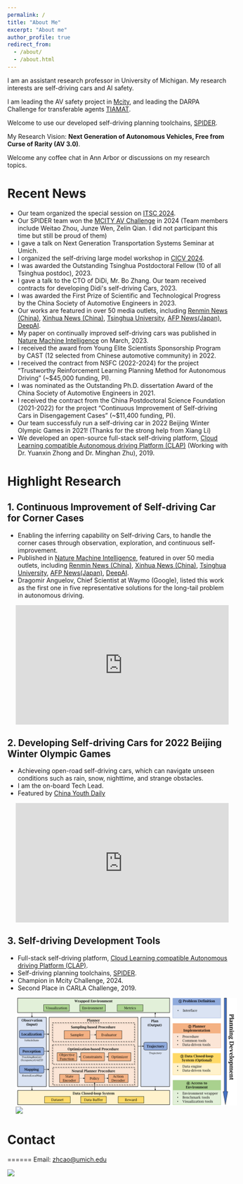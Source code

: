 ```yaml
---
permalink: /
title: "About Me"
excerpt: "About me"
author_profile: true
redirect_from: 
  - /about/
  - /about.html
---
```


I am an assistant research professor in University of Michigan. 
My research interests are self-driving cars and AI safety. 

I am leading the AV safety project in [Mcity](https://mcity.umich.edu), and leading the DARPA Challenge for transferable agents [TIAMAT](https://www.darpa.mil/research/programs/transfer-from-imprecise).

Welcome to use our developed self-driving planning toolchains, [SPIDER](https://github.com/Thu-ADLab/SPIDER).

My Research Vision: **Next Generation of Autonomous Vehicles, Free from Curse of Rarity (AV 3.0)**.

Welcome any coffee chat in Ann Arbor or discussions on my research topics. 

Recent News
======
- Our team organized the special session on [ITSC 2024](https://ieee-itsc.org/2024/).
- Our SPIDER team won the [MCITY AV Challenge](https://mcity.umich.edu/av-challenge/) in 2024 (Team members include Weitao Zhou, Junze Wen, Zelin Qian. I did not participant this time but still be proud of them)
- I gave a talk on Next Generation Transportation Systems Seminar at Umich. 
- I organized the self-driving large model workshop in [CICV 2024](http://www.cicv.org.cn/CN/Home/).
- I was awarded the Outstanding Tsinghua Postdoctoral Fellow (10 of all Tsinghua postdoc), 2023. 
- I gave a talk to the CTO of DiDi, Mr. Bo Zhang. Our team received contracts for developing Didi's self-driving Cars, 2023.
- I was awarded the First Prize of Scientific and Technological Progress by the China Society of Automotive Engineers in 2023.
- Our works are featured in over 50 media outlets, including [Renmin News (China)](http://finance.people.com.cn/n1/2023/0227/c1004-32632458.html), [Xinhua News (China)](http://www.xinhuanet.com/info/20230315/f678f6e470b94971823223fdd66327d2/c.html), [Tsinghua University](https://www.tsinghua.edu.cn/info/1182/102099.htm), [AFP News(Japan)](https://www.afpbb.com/articles/-/3456295?act=all), [DeepAI](https://deepai.org/publication/long-tail-prediction-uncertainty-aware-trajectory-planning-for-self-driving-vehicles).
- My paper on continually improved self-driving cars was published in [Nature Machine Intelligence](https://www.nature.com/articles/s42256-023-00610-y) on March, 2023. 
- I received the award from Young Elite Scientists Sponsorship Program by CAST (12 selected from Chinese automotive community) in 2022.
- I received the contract from NSFC (2022-2024) for the project “Trustworthy Reinforcement Learning Planning Method for Autonomous Driving” (~$45,000 funding, PI).
- I was nominated as the Outstanding Ph.D. dissertation Award of the China Society of Automotive Engineers in 2021.
- I received the contract from the China Postdoctoral Science Foundation (2021-2022) for the project “Continuous Improvement of Self-driving Cars in Disengagement Cases” (~$11,400 funding, PI).
- Our team successfuly run a self-driving car in 2022 Beijing Winter Olympic Games in 2021! (Thanks for the strong help from Xiang Li)
- We developed an open-source full-stack self-driving platform, [Cloud Learning compatible Autonomous driving Platform (CLAP)](https://github.com/CLAP-Framework/clap) (Working with Dr. Yuanxin Zhong and Dr. Minghan Zhu), 2019.

Highlight Research
======
## 1. Continuous Improvement of Self-driving Car for Corner Cases
- Enabling the inferring capability on Self-driving Cars, to handle the corner cases through observation, exploration, and continuous self-improvement. 
- Published in [Nature Machine Intelligence](https://www.nature.com/articles/s42256-023-00610-y), featured in over 50 media outlets, including [Renmin News (China)](http://finance.people.com.cn/n1/2023/0227/c1004-32632458.html), [Xinhua News (China)](http://www.xinhuanet.com/info/20230315/f678f6e470b94971823223fdd66327d2/c.html), [Tsinghua University](https://www.tsinghua.edu.cn/info/1182/102099.htm), [AFP News(Japan)](https://www.afpbb.com/articles/-/3456295?act=all), [DeepAI](https://deepai.org/publication/long-tail-prediction-uncertainty-aware-trajectory-planning-for-self-driving-vehicles).
- Dragomir Anguelov, Chief Scientist at Waymo (Google), listed this work as the first one in five representative solutions for the long-tail problem in autonomous driving.

<div style="max-width:80vw; margin-left:2vw;">
  <div style="position: relative; width:100%; padding-bottom: 55.83%; height: 0;">
    <iframe src="https://player.bilibili.com/player.html?bvid=BV1CNR4YdEJR" 
            style="position: absolute; top: 0; left: 0; width: 100%; height: 100%;" 
            frameborder="0" allowfullscreen>
    </iframe>
  </div>
</div>

## 2. Developing Self-driving Cars for 2022 Beijing Winter Olympic Games
- Achieveing open-road self-driving cars, which can navigate unseen conditions such as rain, snow, nighttime, and strange obstacles.
- I am the on-board Tech Lead.
- Featured by [China Youth Daily](https://zqb.cyol.com/html/2020-10/22/nw.D110000zgqnb_20201022_2-09.htm) 

<div style="max-width:80vw; margin-left:2vw;">
  <div style="position: relative; width:100%; padding-bottom: 55.83%; height: 0;">
    <iframe src="https://player.bilibili.com/player.html?bvid=BV1Uy4y1b7pV" 
            style="position: absolute; top: 0; left: 0; width: 100%; height: 100%;" 
            frameborder="0" allowfullscreen>
    </iframe>
  </div>
</div>


## 3. Self-driving Development Tools
- Full-stack self-driving platform, [Cloud Learning compatible Autonomous driving Platform (CLAP)](https://github.com/CLAP-Framework/clap).
- Self-driving planning toolchains, [SPIDER](https://github.com/Thu-ADLab/SPIDER).
- Champion in Mcity Challenge, 2024.
- Second Place in CARLA Challenge, 2019.

<img src="images/framework.png" width="600" style="margin-left: 2vw;" />

<img src="images/OptimizedLatticePlanner.gif" width="600" style="margin-left: 2vw;" />

# Contact
======
Email: zhcao@umich.edu

<img src="images/doge.jpg" width="200"/>